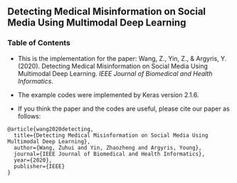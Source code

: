 ## Detecting Medical Misinformation on Social Media Using Multimodal Deep Learning

### Table of Contents
- This is the implementation for the paper: Wang, Z., Yin, Z., & Argyris, Y. (2020). Detecting Medical Misinformation on Social Media Using Multimodal Deep Learning. _IEEE Journal of Biomedical and Health Informatics_.

- The example codes were implemented by Keras version 2.1.6. 

- If you think the paper and the codes are useful, please cite our paper as follows:

```
@article{wang2020detecting,
  title={Detecting Medical Misinformation on Social Media Using Multimodal Deep Learning},
  author={Wang, Zuhui and Yin, Zhaozheng and Argyris, Young},
  journal={IEEE Journal of Biomedical and Health Informatics},
  year={2020},
  publisher={IEEE}
}
```



